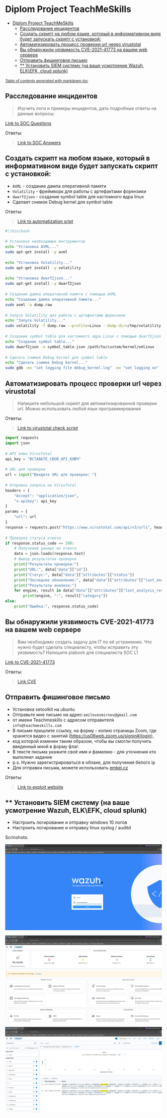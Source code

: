 # Diplom Project TeachMeSkills

- [Diplom Project TeachMeSkills](#diplom-project-teachmeskills)
  * [Расследование инцидентов](#------------------------)
  * [Создать скрипт на любом языке, который в информативном виде будет запускать скрипт с установкой:](#------------------------------------------------------------------------------------------------)
  * [Автоматизировать процесс проверки url через virustotal](#----------------------------------url-------virustotal)
  * [Вы обнаружили уязвимость CVE-2021-41773 на вашем web сервере](#-------------------------cve-2021-41773----------web--------)
  * [Отправить фишинговое письмо](#---------------------------)
  * [** Установить SIEM систему (на ваше усмотрение Wazuh, ELK\EFK, cloud splunk)](#--------------siem-----------------------------wazuh--elk-efk--cloud-splunk-)

<small><i><a href='http://ecotrust-canada.github.io/markdown-toc/'>Table of contents generated with markdown-toc</a></i></small>

## Расследование инцидентов

> Изучить логи и примеры инцидентов, дать подробные ответы на данные вопросы:

[Link to SOC Questions](docs/rassledovanie.md)

Ответы:

> [Link to SOC Answers](docs/rassledovanie.md)

## Создать скрипт на любом языке, который в информативном виде будет запускать скрипт с установкой:

* `AVML` - создание дампа оперативной памяти
* `Volatility` - фреймворк для работы с артефактами форензики
* `dwarf2json` - создание symbol table для кастомного ядра linux
* Сделает снимок Debug kernel для symbol table

Ответы:

> [Link to automatization sript](bin/2_avtomatization.sh)

```sh
#!/bin/bash

# Установка необходимых инструментов
echo "Установка AVML..."
sudo apt-get install -y avml

echo "Установка Volatility..."
sudo apt-get install -y volatility

echo "Установка dwarf2json..."
sudo apt-get install -y dwarf2json

# Создание дампа оперативной памяти с помощью AVML
echo "Создание дампа оперативной памяти..."
sudo avml -o dump.raw

# Запуск Volatility для работы с артефактами форензики
echo "Запуск Volatility..."
sudo volatility -f dump.raw --profile=Linux --dump-dir=/tmp/volatility

# Создание symbol table для кастомного ядра Linux с помощью dwarf2json
echo "Создание symbol table..."
sudo dwarf2json -o symbol_table.json /path/to/custom/kernel/vmlinux

# Сделать снимок Debug kernel для symbol table
echo "Сделать снимок Debug kernel..."
sudo gdb -ex "set logging file debug_kernel.log" -ex "set logging on" -ex "target remote :1234" -ex "continue" /path/to/custom/kernel/vmlinux

```

## Автоматизировать процесс проверки url через virustotal

> Напишите небольшой скрипт для автоматизированной проверки url. Можно использовать любой язык программирования

Ответы:

> [Link to virustotal check script](bin/3_check-url.py)

```py
import requests
import json

# API ключ VirusTotal
api_key = "ВСТАВЬТЕ_СВОЙ_API_КЛЮЧ"

# URL для проверки
url = input("Введите URL для проверки: ")

# Отправка запроса на VirusTotal
headers = {
    "Accept": "application/json",
    "x-apikey": api_key
}
params = {
    "url": url
}
response = requests.post("https://www.virustotal.com/api/v3/urls", headers=headers, params=params)

# Проверка статуса ответа
if response.status_code == 200:
    # Получение данных из ответа
    data = json.loads(response.text)
    # Вывод результатов проверки
    print("Результаты проверки:")
    print("URL:", data["data"]["id"])
    print("Статус:", data["data"]["attributes"]["status"])
    print("Последнее обновление:", data["data"]["attributes"]["last_analysis_stats"])
    print("Результаты анализа:")
    for engine, result in data["data"]["attributes"]["last_analysis_results"].items():
        print(engine, ":", result["category"])
else:
    print("Ошибка:", response.status_code)


```

## Вы обнаружили уязвимость CVE-2021-41773 на вашем web сервере

> Вам необходимо создать задачу для IT по её устранению. Что нужно будет сделать специалисту, чтобы исправить эту уязвимость? Напишите plabook для специалиста SOC L1

[Link to CVE-2021-41773](https://nvd.nist.gov/vuln/detail/CVE-2021-41773)

Ответы:

> [Link CVE](docs/cve.md)

## Отправить фишинговое письмо

* Установка setoolkit на ubuntu
* Отправьте мне письмо на адрес:`smilovesmirnov@gmail.com`
* от имени Teachmeskills с адресом отправителя `info@teachmeskills.com`
* В письме пришлите ссылку, на форму - копию страницы Zoom, где хранятся видео с занятий (https://us06web.zoom.us/signin#/login),
* код которой изменен таким образом, чтобы вы смогли получить введенный мной в форму флаг.
* В тексте письма укажите своё имя и фамилию - для уточнения кто выполнил задание
* p.s. Нужно зарегистрироваться в облаке, для получения белого ip
* Для отправки письма, можете использовать [emkei.cz](https://emkei.cz)

Ответы:

> [Link to exploit website](https://)

## ** Установить SIEM систему (на ваше усмотрение Wazuh, ELK\EFK, cloud splunk)

* Настроить логирование и отправку windows 10 логов
* Настроить логирование и отправку linux syslog / auditd 

Scrinshots:

![screenshot 1](images/130824-1.png)

![screenshot 1](images/130824-2.png)

![screenshot 1](images/130824-3.png)